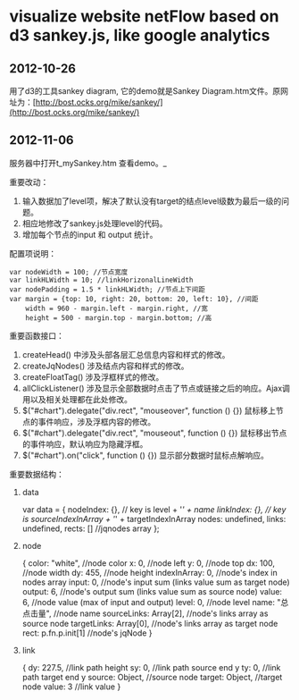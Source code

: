 visualize website netFlow based on d3 sankey.js, like google analytics
=========

2012-10-26
-----
用了d3的工具sankey diagram, 它的demo就是Sankey Diagram.htm文件。原网址为：[http://bost.ocks.org/mike/sankey/](http://bost.ocks.org/mike/sankey/)

2012-11-06
------
服务器中打开t_mySankey.htm  查看demo。_

重要改动：

1. 输入数据加了level项，解决了默认没有target的结点level级数为最后一级的问题。
2. 相应地修改了sankey.js处理level的代码。
3. 增加每个节点的input 和 output 统计。

配置项说明：

    var nodeWidth = 100; //节点宽度
    var linkHLWidth = 10; //linkHorizonalLineWidth
    var nodePadding = 1.5 * linkHLWidth; //节点上下间距
    var margin = {top: 10, right: 20, bottom: 20, left: 10}, //间距
        width = 960 - margin.left - margin.right, //宽
        height = 500 - margin.top - margin.bottom; //高

重要函数接口：

1. createHead() 中涉及头部各层汇总信息内容和样式的修改。
2. createJqNodes() 涉及结点内容和样式的修改。
3. createFloatTag() 涉及浮框样式的修改。
4. allClickListener() 涉及显示全部数据时点击了节点或链接之后的响应。Ajax调用以及相关处理都在此处修改。
5. $("#chart").delegate("div.rect", "mouseover", function () {}) 鼠标移上节点的事件响应，涉及浮框内容的修改。
6. $("#chart").delegate("div.rect", "mouseout", function () {}) 鼠标移出节点的事件响应，默认响应为隐藏浮框。
7. $("#chart").on("click", function () {}) 显示部分数据时鼠标点解响应。

重要数据结构：

1. data

    var data = {
        nodeIndex: {}, // key is level + '_' + name
        linkIndex: {}, // key is sourceIndexInArray + '_' + targetIndexInArray
        nodes: undefined, 
        links: undefined,
        rects: [] //jqnodes array
    };

2. node

    {
        color: "white",         //node color
        x: 0,                   //node left
        y: 0,                   //node top 
        dx: 100,                //node width
        dy: 455,                //node height
        indexInArray: 0,        //node's index in nodes array
        input: 0,               //node's input sum (links value sum as target node)
        output: 6,              //node's output sum (links value sum as source node)
        value: 6,               //node value (max of input and output)
        level: 0,               //node level
        name: "总点击量",       //node name
        sourceLinks: Array[2],  //node's links array as source node
        targetLinks: Array[0],  //node's links array as target node
        rect: p.fn.p.init[1]    //node's jqNode
    }

3. link

    {
        dy: 227.5,              //link path height
        sy: 0,                  //link path source end y
        ty: 0,                  //link path target end y
        source: Object,         //source node
        target: Object,         //target node
        value: 3                //link value
    }

